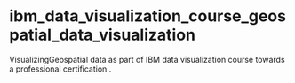 # ibm_data_visualization_course_geospatial_data_visualization
VisualizingGeospatial data as part of IBM data visualization course towards a professional certification .
